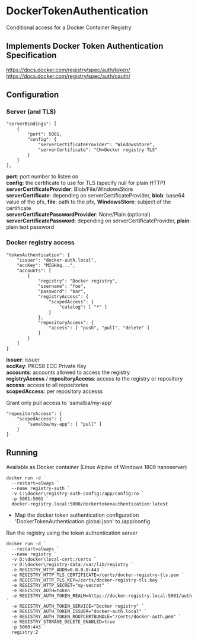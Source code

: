 # DockerTokenAuthentication
Conditional access for a Docker Container Registry

## Implements Docker Token Authentication Specification  
https://docs.docker.com/registry/spec/auth/token/  
https://docs.docker.com/registry/spec/auth/oauth/  

## Configuration

### Server (and TLS)

```
"serverBindings": [
	{
		"port": 5001,
		"config": {
			"serverCertificateProvider": "WindowsStore",
			"serverCertificate": "CN=Docker registry TLS"
		}
	}
],
```

__port__: port number to listen on  
__config__: the certificate to use for TLS (specify null for plain HTTP)  
__serverCertificateProvider__: Blob/File/WindowsStore  
__serverCertificate__: depending on serverCertificateProvider, **blob**: base64 value of the pfx, **file**: path to the pfx, **WindowsStore**: subject of the certificate  
__serverCertificatePasswordProvider__: None/Plain (optional)  
__serverCertificatePassword__: depending on serverCertificateProvider, **plain**: plain text password  

### Docker registry access

```
"tokenAuthentication": {
	"issuer": "docker-auth.local",
	"eccKey": "MIGHAg...",
	"accounts": [
		{
			"registry": "Docker registry",
			"username": "foo",
			"password": "bar",
			"registryAccess": {
				"scopedAccess": {
					"catalog": [ "*" ]
				}
			},
			"repositoryAccess": {
				"access": [ "push", "pull", "delete" ]
			}
		}
	]
}

```

__issuer__: issuer  
__eccKey__: PKCS8 ECC Private Key  
__accounts__: accounts allowed to access the registry  
__registryAccess__ / __repositoryAccess__: access to the registry or repository  
__access__: access to all repositories  
__scopedAccess__: per repository accesss  

Grant only pull access to 'samalba/my-app'    
```
"repositoryAccess": {
	"scopedAccess": {
		"samalba/my-app": [ "pull" ]
	}
}
```

## Running

Available as Docker container (Linux Alpine of Windows 1809 nanoserver)

```
docker run -d `
  --restart=always `
  --name registry-auth `
  -v C:\docker\registry-auth-config:/app/config:ro `
  -p 5001:5001 `
  docker-registry.local:5000/dockertokenauthentication:latest
```

- Map the docker token authentication configuration 'DockerTokenAuthentication.global.json' to /app/config

Run the registry using the token authentication server

```
docker run -d `
  --restart=always `
  --name registry `
  -v D:\docker\local-cert:/certs `
  -v D:\docker\registry-data:/var/lib/registry `
  -e REGISTRY_HTTP_ADDR=0.0.0.0:443 `
  -e REGISTRY_HTTP_TLS_CERTIFICATE=/certs/docker-registry-tls.pem `
  -e REGISTRY_HTTP_TLS_KEY=/certs/docker-registry-tls.key `
  -e REGISTRY_HTTP_SECRET="my-secret" `
  -e REGISTRY_AUTH=token `
  -e REGISTRY_AUTH_TOKEN_REALM=https://docker-registry.local:5001/auth `
  -e REGISTRY_AUTH_TOKEN_SERVICE="Docker registry" `
  -e REGISTRY_AUTH_TOKEN_ISSUER="docker-auth.local" `
  -e REGISTRY_AUTH_TOKEN_ROOTCERTBUNDLE="/certs/docker-auth.pem" `
  -e REGISTRY_STORAGE_DELETE_ENABLED=true `
  -p 5000:443 `
  registry:2
```
